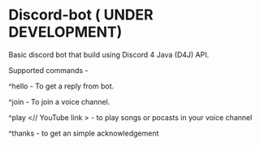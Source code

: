 # Discord-bot ( UNDER DEVELOPMENT)
Basic discord bot that build using Discord 4 Java (D4J) API.

Supported commands - 

^hello - To get a reply from bot.

^join - To join a voice channel.

^play <// YouTube link > - to play songs or pocasts in your voice channel

^thanks - to get an simple acknowledgement
